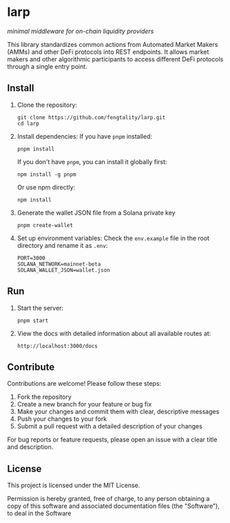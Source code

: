 # larp

*minimal middleware for on-chain liquidity providers*

This library standardizes common actions from Automated Market Makers (AMMs) and other DeFi protocols into REST endpoints. It allows market makers and other algorithmic participants to access different DeFi protocols through a single entry point.

## Install

1. Clone the repository:
   ```
   git clone https://github.com/fengtality/larp.git
   cd larp
   ```

2. Install dependencies:
   If you have `pnpm` installed:
   ```
   pnpm install
   ```
   If you don't have `pnpm`, you can install it globally first:
   ```
   npm install -g pnpm
   ```
   Or use npm directly:
   ```
   npm install
   ```

3. Generate the wallet JSON file from a Solana private key
   ```
   pnpm create-wallet
   ```

4. Set up environment variables:
   Check the `env.example` file in the root directory and rename it as `.env`:
   ```
   PORT=3000
   SOLANA_NETWORK=mainnet-beta
   SOLANA_WALLET_JSON=wallet.json
   ```

## Run

1. Start the server:
   ```
   pnpm start
   ```

2. View the docs with detailed information about all available routes at:
   ```
   http://localhost:3000/docs
   ```

## Contribute

Contributions are welcome! Please follow these steps:

1. Fork the repository
2. Create a new branch for your feature or bug fix
3. Make your changes and commit them with clear, descriptive messages
4. Push your changes to your fork
5. Submit a pull request with a detailed description of your changes

For bug reports or feature requests, please open an issue with a clear title and description.

## License

This project is licensed under the MIT License.

Permission is hereby granted, free of charge, to any person obtaining a copy
of this software and associated documentation files (the "Software"), to deal
in the Software